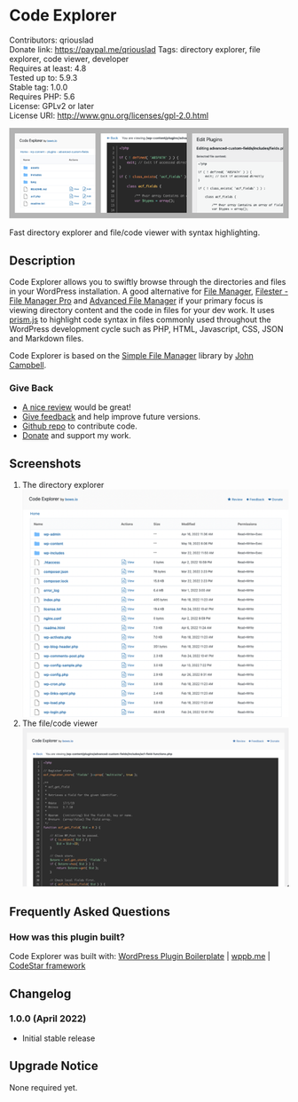 # Code Explorer

Contributors: qriouslad  
Donate link: https://paypal.me/qriouslad
Tags: directory explorer, file explorer, code viewer, developer  
Requires at least: 4.8  
Tested up to: 5.9.3  
Stable tag: 1.0.0  
Requires PHP: 5.6  
License: GPLv2 or later  
License URI: http://www.gnu.org/licenses/gpl-2.0.html

![](.wordpress-org/banner-772x250.png)

Fast directory explorer and file/code viewer with syntax highlighting.

## Description

Code Explorer allows you to swiftly browse through the directories and files in your WordPress installation. A good alternative for [File Manager](https://wordpress.org/plugins/wp-file-manager/), [Filester - File Manager Pro](https://wordpress.org/plugins/filester/) and [Advanced File Manager](https://wordpress.org/plugins/file-manager-advanced/) if your primary focus is viewing directory content and the code in files for your dev work. It uses [prism.js](https://prismjs.com/) to highlight code syntax in files commonly used throughout the WordPress development cycle such as PHP, HTML, Javascript, CSS, JSON and Markdown files.

Code Explorer is based on the [Simple File Manager](https://github.com/jcampbell1/simple-file-manager) library by [John Campbell](https://github.com/jcampbell1).

### Give Back

* [A nice review](https://wordpress.org/plugins/code-explorer/#reviews) would be great!
* [Give feedback](https://wordpress.org/support/plugin/code-explorer/) and help improve future versions.
* [Github repo](https://github.com/qriouslad/code-explorer) to contribute code.
* [Donate](https://paypal.me/qriouslad) and support my work.

## Screenshots

1. The directory explorer
   ![The directory explorer](.wordpress-org/screenshot-1.png)
2. The file/code viewer
   ![The file/code viewer](.wordpress-org/screenshot-2.png)

## Frequently Asked Questions

### How was this plugin built?

Code Explorer was built with: [WordPress Plugin Boilerplate](https://github.com/devinvinson/WordPress-Plugin-Boilerplate/) | [wppb.me](https://wppb.me/) | [CodeStar framework](https://github.com/Codestar/codestar-framework)

## Changelog

### 1.0.0 (April 2022)

* Initial stable release

## Upgrade Notice

None required yet.